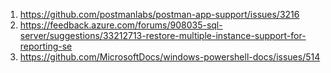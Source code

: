 1. https://github.com/postmanlabs/postman-app-support/issues/3216
2. https://feedback.azure.com/forums/908035-sql-server/suggestions/33212713-restore-multiple-instance-support-for-reporting-se
3. https://github.com/MicrosoftDocs/windows-powershell-docs/issues/514
